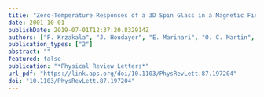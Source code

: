 ```yaml
---
title: "Zero-Temperature Responses of a 3D Spin Glass in a Magnetic Field"
date: 2001-10-01
publishDate: 2019-07-01T12:37:20.832914Z
authors: ["F. Krzakala", "J. Houdayer", "E. Marinari", "O. C. Martin", "G. Parisi"]
publication_types: ["2"]
abstract: ""
featured: false
publication: "*Physical Review Letters*"
url_pdf: "https://link.aps.org/doi/10.1103/PhysRevLett.87.197204"
doi: "10.1103/PhysRevLett.87.197204"
---
```


